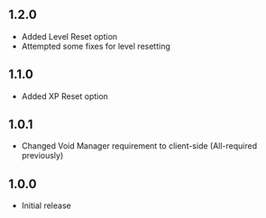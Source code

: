 ## 1.2.0
- Added Level Reset option
- Attempted some fixes for level resetting

## 1.1.0
- Added XP Reset option

## 1.0.1
- Changed Void Manager requirement to client-side (All-required previously)

## 1.0.0
- Initial release